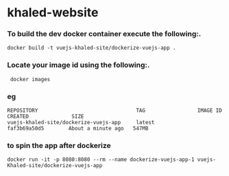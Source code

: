 # khaled-website

### To build the dev docker container execute the following:.
```
docker build -t vuejs-khaled-site/dockerize-vuejs-app .

```

### Locate your image id using the following:. 
```
 docker images
```
### eg
```
REPOSITORY                                TAG                 IMAGE ID            CREATED              SIZE
vuejs-khaled-site/dockerize-vuejs-app     latest              faf3b69a50d5        About a minute ago   547MB
```
### to spin the app after dockerize 

```
docker run -it -p 8080:8080 --rm --name dockerize-vuejs-app-1 vuejs-Khaled-site/dockerize-vuejs-app
```